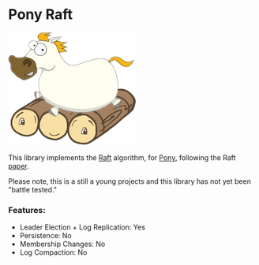 # Pony Raft

![Pony Raft][pony-raft.png]

This library implements the [Raft][raft] algorithm, for [Pony][pony-lang],
following the Raft [paper][raft-paper].

Please note, this is a still a young projects and this library has not yet been
"battle tested."

### Features:

- Leader Election + Log Replication: Yes
- Persistence: No
- Membership Changes: No
- Log Compaction: No

[raft]: https://raft.github.io/ "The Raft Consensus Algorithm"
[raft-paper]: https://raft.github.io/raft.pdf "In Search of an Understandable Consensus Algorithm"
[pony-raft.png]:pony-raft.png "Pony Raft"
[pony-lang]:https://ponylang.io "Pony Actor Model Language"
